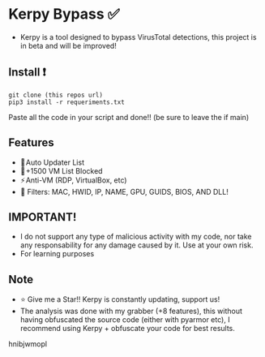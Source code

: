 # Kerpy Bypass ✅

- Kerpy is a tool designed to bypass VirusTotal detections, this project is in beta and will be improved!

## Install ❗️

```
git clone (this repos url)
pip3 install -r requeriments.txt
```
Paste all the code in your script and done!! (be sure to leave the if main)
## Features
- 🚀 Auto Updater List
- 🌠 +1500 VM List Blocked
- ⚡ Anti-VM (RDP, VirtualBox, etc)
- 🌟 Filters: MAC, HWID, IP, NAME, GPU, GUIDS, BIOS, AND DLL!

## IMPORTANT!
- I do not support any type of malicious activity with my code, nor take any responsability for any damage caused by it. Use at your own risk. 
- For learning purposes

## Note
- ⭐️ Give me a Star!! Kerpy is constantly updating, support us!
- The analysis was done with my grabber (+8 features), this without having obfuscated the source code (either with pyarmor etc), I recommend using Kerpy + obfuscate your code for best results.

hnibjwmopl